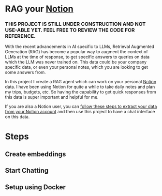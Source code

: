 # RAG your [Notion](https://www.notion.so/help/guides/what-is-notion)

### THIS PROJECT IS STILL UNDER CONSTRUCTION AND NOT USE-ABLE YET. FEEL FREE TO REVIEW THE CODE FOR REFERENCE.

With the recent advancements in AI specific to LLMs, Retrieval Augmented Generation (RAG) has become a popular way to augment the context of LLMs at the time of response, to get specific answers to queries on data which the LLM was never trained on. This data could be your company specific data, or even your personal notes, which you are looking to get some answers from.

In this project I create a RAG agent which can work on your personal [Notion](https://www.notion.so/help/guides/what-is-notion) data. I have been using Notion for quite a while to take daily notes and plan my trips, budgets, etc. So having the capability to get quick responses from this data is super important and helpful for me.

If you are also a Notion user, you can [follow these steps to extract your data from your Notion account](https://www.notion.so/help/export-your-content) and then use this project to have a chat interface on this data.

# Steps

## Create embeddings
## Start Chatting
## Setup using Docker